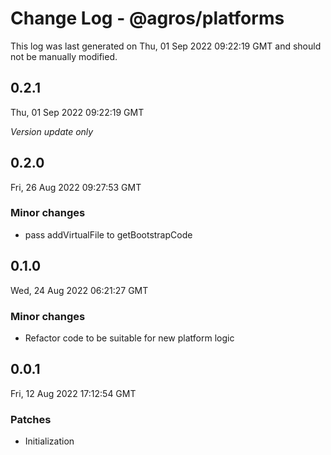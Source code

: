 # Change Log - @agros/platforms

This log was last generated on Thu, 01 Sep 2022 09:22:19 GMT and should not be manually modified.

## 0.2.1
Thu, 01 Sep 2022 09:22:19 GMT

_Version update only_

## 0.2.0
Fri, 26 Aug 2022 09:27:53 GMT

### Minor changes

- pass addVirtualFile to getBootstrapCode

## 0.1.0
Wed, 24 Aug 2022 06:21:27 GMT

### Minor changes

- Refactor code to be suitable for new platform logic

## 0.0.1
Fri, 12 Aug 2022 17:12:54 GMT

### Patches

- Initialization

